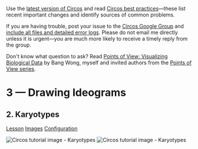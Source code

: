 Use the [latest version of Circos](/software/download/circos/) and read
[Circos best
practices](/documentation/tutorials/reference/best_practices/)—these list
recent important changes and identify sources of common problems.

If you are having trouble, post your issue to the [Circos Google
Group](https://groups.google.com/group/circos-data-visualization) and [include
all files and detailed error logs](/support/support/). Please do not email me
directly unless it is urgent—you are much more likely to receive a timely
reply from the group.

Don't know what question to ask? Read [Points of View: Visualizing Biological
Data](https://www.nature.com/nmeth/journal/v9/n12/full/nmeth.2258.html) by
Bang Wong, myself and invited authors from the [Points of View
series](https://mk.bcgsc.ca/pointsofview).

# 3 — Drawing Ideograms

## 2\. Karyotypes

[Lesson](/documentation/tutorials/ideograms/karyotypes/lesson)
[Images](/documentation/tutorials/ideograms/karyotypes/images)
[Configuration](/documentation/tutorials/ideograms/karyotypes/configuration)

![Circos tutorial image -
Karyotypes](/documentation/tutorials/ideograms/karyotypes/img/01.png) ![Circos
tutorial image -
Karyotypes](/documentation/tutorials/ideograms/karyotypes/img/02.png)

